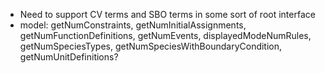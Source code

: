 * Need to support CV terms and SBO terms in some sort of root interface
* model: getNumConstraints, getNumInitialAssignments, getNumFunctionDefinitions, getNumEvents, displayedModeNumRules, getNumSpeciesTypes, getNumSpeciesWithBoundaryCondition, getNumUnitDefinitions?
